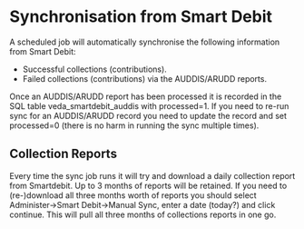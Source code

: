 # Synchronisation from Smart Debit

A scheduled job will automatically synchronise the following information from Smart Debit:
* Successful collections (contributions).
* Failed collections (contributions) via the AUDDIS/ARUDD reports.

Once an AUDDIS/ARUDD report has been processed it is recorded in the SQL table veda_smartdebit_auddis with processed=1.  If you need to re-run sync for an AUDDIS/ARUDD record you need to update the record and set processed=0 (there is no harm in running the sync multiple times).

## Collection Reports
Every time the sync job runs it will try and download a daily collection report from Smartdebit.  Up to 3 months of reports will be retained.  If you need to (re-)download all three months worth of reports you should select Administer->Smart Debit->Manual Sync, enter a date (today?) and click continue.  This will pull all three months of collections reports in one go.